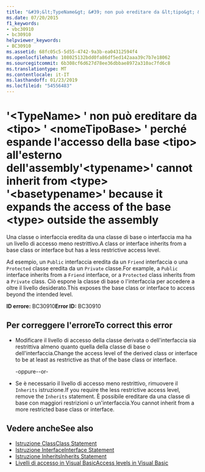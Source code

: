 ```yaml
---
title: "&#39;&lt;TypeName&gt; &#39; non può ereditare da &lt;tipo&gt; &#39; &lt;nomeTipoBase&gt; &#39; perché espande l'accesso della base &lt;tipo&gt; all'esterno dell'assembly"
ms.date: 07/20/2015
f1_keywords:
- vbc30910
- bc30910
helpviewer_keywords:
- BC30910
ms.assetid: 68fc05c5-5d55-4742-9a3b-ea04312594f4
ms.openlocfilehash: 108025132bdd0fa86df5ed142aaa39c7b7e18062
ms.sourcegitcommit: 6b308cf6d627d78ee36dbbae8972a310ac7fd6c8
ms.translationtype: MT
ms.contentlocale: it-IT
ms.lasthandoff: 01/23/2019
ms.locfileid: "54556483"
---
```

# <a name="39lttypenamegt39-cannot-inherit-from-lttypegt-39ltbasetypenamegt39-because-it-expands-the-access-of-the-base-lttypegt-outside-the-assembly"></a><span data-ttu-id="5a9e0-102">&#39;&lt;TypeName&gt; &#39; non può ereditare da &lt;tipo&gt; &#39; &lt;nomeTipoBase&gt; &#39; perché espande l'accesso della base &lt;tipo&gt; all'esterno dell'assembly</span><span class="sxs-lookup"><span data-stu-id="5a9e0-102">&#39;&lt;typename&gt;&#39; cannot inherit from &lt;type&gt; &#39;&lt;basetypename&gt;&#39; because it expands the access of the base &lt;type&gt; outside the assembly</span></span>
<span data-ttu-id="5a9e0-103">Una classe o interfaccia eredita da una classe di base o interfaccia ma ha un livello di accesso meno restrittivo.</span><span class="sxs-lookup"><span data-stu-id="5a9e0-103">A class or interface inherits from a base class or interface but has a less restrictive access level.</span></span>  
  
 <span data-ttu-id="5a9e0-104">Ad esempio, un `Public` interfaccia eredita da un `Friend` interfaccia o una `Protected` classe eredita da un `Private` classe.</span><span class="sxs-lookup"><span data-stu-id="5a9e0-104">For example, a `Public` interface inherits from a `Friend` interface, or a `Protected` class inherits from a `Private` class.</span></span> <span data-ttu-id="5a9e0-105">Ciò espone la classe di base o l'interfaccia per accedere a oltre il livello desiderato.</span><span class="sxs-lookup"><span data-stu-id="5a9e0-105">This exposes the base class or interface to access beyond the intended level.</span></span>  
  
 <span data-ttu-id="5a9e0-106">**ID errore:** BC30910</span><span class="sxs-lookup"><span data-stu-id="5a9e0-106">**Error ID:** BC30910</span></span>  
  
## <a name="to-correct-this-error"></a><span data-ttu-id="5a9e0-107">Per correggere l'errore</span><span class="sxs-lookup"><span data-stu-id="5a9e0-107">To correct this error</span></span>  
  
-   <span data-ttu-id="5a9e0-108">Modificare il livello di accesso della classe derivata o dell'interfaccia sia restrittiva almeno quanto quella della classe di base o dell'interfaccia.</span><span class="sxs-lookup"><span data-stu-id="5a9e0-108">Change the access level of the derived class or interface to be at least as restrictive as that of the base class or interface.</span></span>  
  
     <span data-ttu-id="5a9e0-109">-oppure-</span><span class="sxs-lookup"><span data-stu-id="5a9e0-109">-or-</span></span>  
  
-   <span data-ttu-id="5a9e0-110">Se è necessario il livello di accesso meno restrittivo, rimuovere il `Inherits` istruzione.</span><span class="sxs-lookup"><span data-stu-id="5a9e0-110">If you require the less restrictive access level, remove the `Inherits` statement.</span></span> <span data-ttu-id="5a9e0-111">È possibile ereditare da una classe di base con maggiori restrizioni o un'interfaccia.</span><span class="sxs-lookup"><span data-stu-id="5a9e0-111">You cannot inherit from a more restricted base class or interface.</span></span>  
  
## <a name="see-also"></a><span data-ttu-id="5a9e0-112">Vedere anche</span><span class="sxs-lookup"><span data-stu-id="5a9e0-112">See also</span></span>
- [<span data-ttu-id="5a9e0-113">Istruzione Class</span><span class="sxs-lookup"><span data-stu-id="5a9e0-113">Class Statement</span></span>](../../../visual-basic/language-reference/statements/class-statement.md)
- [<span data-ttu-id="5a9e0-114">Istruzione Interface</span><span class="sxs-lookup"><span data-stu-id="5a9e0-114">Interface Statement</span></span>](../../../visual-basic/language-reference/statements/interface-statement.md)
- [<span data-ttu-id="5a9e0-115">Istruzione Inherits</span><span class="sxs-lookup"><span data-stu-id="5a9e0-115">Inherits Statement</span></span>](../../../visual-basic/language-reference/statements/inherits-statement.md)
- [<span data-ttu-id="5a9e0-116">Livelli di accesso in Visual Basic</span><span class="sxs-lookup"><span data-stu-id="5a9e0-116">Access levels in Visual Basic</span></span>](../../../visual-basic/programming-guide/language-features/declared-elements/access-levels.md)
